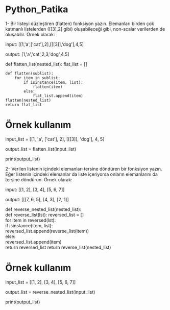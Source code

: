 # Python_Patika
1- Bir listeyi düzleştiren (flatten) fonksiyon yazın. Elemanları birden çok katmanlı listelerden ([[3],2] gibi) oluşabileceği gibi, non-scalar verilerden de oluşabilir. Örnek olarak:

input: [[1,'a',['cat'],2],[[[3]],'dog'],4,5]

output: [1,'a','cat',2,3,'dog',4,5]

def flatten_list(nested_list):
    flat_list = []
    
    def flatten(sublist):
        for item in sublist:
            if isinstance(item, list):
                flatten(item)      
            else:
                flat_list.append(item)  
    flatten(nested_list)  
    return flat_list  

# Örnek kullanım

input_list = [[1, 'a', ['cat'], 2], [[[3]], 'dog'], 4, 5]

output_list = flatten_list(input_list)

print(output_list)  




2- Verilen listenin içindeki elemanları tersine döndüren bir fonksiyon yazın. Eğer listenin içindeki elemanlar da liste içeriyorsa onların elemanlarını da tersine döndürün. Örnek olarak:

input: [[1, 2], [3, 4], [5, 6, 7]]

output: [[[7, 6, 5], [4, 3], [2, 1]]


def reverse_nested_list(nested_list):    
    def reverse_list(lst):
        reversed_list = []    
        for item in reversed(lst):   
            if isinstance(item, list):            
                reversed_list.append(reverse_list(item))                 
            else:            
                reversed_list.append(item)         
        return reversed_list
    return reverse_list(nested_list)

# Örnek kullanım

input_list = [[1, 2], [3, 4], [5, 6, 7]]

output_list = reverse_nested_list(input_list)

print(output_list)  
